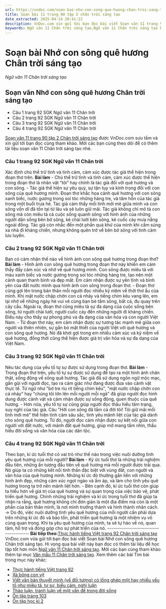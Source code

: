 ```yaml
---
url: https://vndoc.com/soan-bai-nho-con-song-que-huong-chan-troi-sang-tao-305412
title: Soạn bài 11 trang 90 tập 2 chân trời sáng tạo
date_extracted: 2025-04-14 20:41:22
description: VnDoc.com xin gửi tới bạn đọc bài viết Soạn văn 11 trang 90 tập 2 chân trời sáng tạo. Mời các bạn cùng theo dõi để có thêm tài liệu học Văn 11 Chân trời sáng tạo nhé.
keywords: Ngữ văn 11 Chân trời sáng tạo,Ngữ văn 11 Chân trời sáng tạo bài Nhớ con sông quê hương,Soạn văn 11 Chân trời sáng tạo,văn 11 Chân trời sáng tạo,soạn văn 11 Chân trời,ngữ văn 11 Chân trời,Soạn bài Nhớ con sông quê hương Chân trời sáng tạo,Soạn bài Nhớ con sông quê hương,Soạn văn Nhớ con sông quê hương,Nhớ con sông quê hương,Soạn văn 11 trang 92,Soạn bài 11 trang 90 tập 2 chân trời sáng tạo,Soạn văn 11 trang 90 tập 2 chân trời sáng tạo
---
```


# Soạn bài Nhớ con sông quê hương Chân trời sáng tạo
 _Ngữ văn 11 Chân trời sáng tạo_
## Soạn văn Nhớ con sông quê hương Chân trời sáng tạo
  * Câu 1 trang 92 SGK Ngữ văn 11 Chân trời
  * Câu 2 trang 92 SGK Ngữ văn 11 Chân trời
  * Câu 3 trang 92 SGK Ngữ văn 11 Chân trời
  * Câu 4 trang 92 SGK Ngữ văn 11 Chân trời

[Soạn văn 11 trang 90 tập 2 Chân trời sáng tạo](<https://vndoc.com/soan-bai-nho-con-song-que-huong-chan-troi-sang-tao-305412>) được VnDoc.com sưu tầm và xin gửi tới bạn đọc cùng tham khảo. Mời các bạn cùng theo dõi để có thêm tài liệu soạn văn 11 Chân trời sáng tạo nhé.
### Câu 1 trang 92 SGK Ngữ văn 11 Chân trời
Xác định chủ thể trữ tình và tình cảm, cảm xúc được tác giả thể hiện trong đoạn thơ trên.
**Bài làm**
\- Chủ thể trữ tình và tình cảm, cảm xúc được thể hiện trong đoạn thơ là nhân vật “tôi” hay chính là tác giả đối với quê hương và con sông.
\- Tác giả thể hiện sự yêu quý, sự tận tụy và kính trọng đối với con sông của quê hương mình. Đoạn thơ khắc họa cảnh quê hương với con sông xanh biếc, nước gương trong soi tóc những hàng tre, và tâm hồn của tác giả trong một buổi trưa hè. Tác giả cảm thấy mối tình mới mẻ giữa mình và con sông vốn dĩ đã tồn tại từ lâu và sẽ luôn giữ mãi. Tác giả không chỉ mô tả con sông mà còn miêu tả cả cuộc sống quanh sông với hình ảnh của những người dân sống bên bờ sông, kẻ chài lưới bên sông, kẻ cuốc cày mưa nắng ngoài đồng. Tác giả còn nhắc đến một phần quá khứ của mình khi cầm súng xa nhà đi kháng chiến, nhưng không quên trở về bên bờ sông với tình cảm lưu luyến.
### Câu 2 trang 92 SGK Ngữ văn 11 Chân trời
Bạn có cảm nhận thế nào về hình ảnh con sông quê hương trong đoạn thơ?
**Bài làm**
\- Hình ảnh con sông quê hương trong đoạn thơ này khiến em cảm thấy đầy cảm xúc và nhớ về quê hương mình. Con sông được miêu tả với màu xanh biếc và nước gương trong soi tóc những hàng tre, tạo nên một cảnh quan thanh bình và đẹp mắt. Em cảm nhận được sự yên tĩnh và bình yên của đất nước mình qua hình ảnh con sông trong đoạn thơ.
\- Đoạn thơ cũng gợi lên trong bản thân mỗi người đọc nhiều kỷ niệm về thời thơ ấu của mình. Khi mặt nước chập chờn con cá nhảy và tiếng chim kêu vang lên, em lại nhớ về những ngày hè vui vẻ cùng bạn bè tắm sông, bắt cá, đu quay trên cây cầu. Ngoài ra, đoạn thơ cũng miêu tả sự đa dạng của cuộc sống bên sông, từ người chài lưới, người cuốc cày đến những người đi kháng chiến. Điều này cho thấy sự phong phú và đa dạng của văn hóa và con người Việt Nam.
\- Từ đoạn thơ này, em cảm nhận được sự tương tác mạnh mẽ giữa con người và thiên nhiên, sự gắn bó mật thiết của người Việt với quê hương và con sông quê hương. Nó đã khơi gợi trong em nhiều cảm xúc và kỷ niệm về quê hương, đồng thời cũng thể hiện được giá trị văn hóa và sự đa dạng của Việt Nam.
### Câu 3 trang 92 SGK Ngữ văn 11 Chân trời
Nêu tác dụng của yếu tố tự sự được sử dụng trong đoạn thơ.
**Bài làm**
\- Trong đoạn thơ trên, yếu tố tự sự được sử dụng để tạo ra một hình ảnh chân thật, sống động về sông quê hương. Tác giả đã sử dụng ngôn ngữ mộc mạc, gần gũi với người đọc, tạo ra cảm giác như đang được đưa vào cảnh vật thực tế. Từ ngữ như "bờ tre ríu rít tiếng chim kêu", "mặt nước chập chờn con cá nhảy" hay "chúng tôi lớn lên mỗi người mỗi ngả" đã giúp người đọc hình dung được cảnh vật và cảm nhận được sự sống động, quen thuộc của quê hương.
\- Hơn nữa, yếu tố tự sự cũng giúp người đọc thấu hiểu tâm trạng, suy nghĩ của tác giả. Câu "Hỡi con sông đã tắm cả đời tôi\! Tôi giữ mãi mối tình mới mẻ" thể hiện tình cảm sâu sắc, tình yêu mãnh liệt của tác giả dành cho sông quê hương. Từ đó, người đọc cảm nhận được sự kết nối giữa con người với đất nước, với mảnh đất quê hương, giúp mở mang tầm nhìn, thấu hiểu đời sống và văn hóa của các dân tộc.
### Câu 4 trang 92 SGK Ngữ văn 11 Chân trời
Theo bạn, kí ức tuổi thơ có vai trò như thế nào trong việc nuôi dưỡng tình yêu quê hương của mỗi người?
**Bài làm**
\- Ký ức tuổi thơ là những trải nghiệm đầu tiên, những ấn tượng đầu tiên về quê hương mà mỗi người được trải qua. Nó giúp ta có những kết nối tinh thần đặc biệt với vùng đất, con người và văn hóa của quê hương mình. Những kí ức đó thường gắn liền với những hình ảnh đẹp, những cảm xúc ngọt ngào và ấm áp, và làm cho tình yêu quê hương trong ta trở nên mãnh liệt hơn.
\- Bên cạnh đó, kí ức tuổi thơ còn giúp ta hiểu hơn về giá trị của quê hương và sự quan trọng của việc bảo vệ, phát triển quê hương. Chính những trải nghiệm và kí ức trong tuổi thơ đã giúp ta nhận ra rằng, quê hương không chỉ đơn giản là một địa điểm mà còn là một phần của bản thân mình, là nơi mình trưởng thành và hình thành nhân cách.
→ Do đó, việc nuôi dưỡng tình yêu quê hương của mỗi người cần phải dựa trên những kí ức đó và bảo tồn, phát triển quê hương là một nhiệm vụ vô cùng quan trọng. Khi ta yêu quê hương của mình, ta sẽ tự hào về nó, quan tâm, hỗ trợ và đóng góp cho sự phát triển của nó.
\--------------------------------------
**Bài tiếp theo:**[Thực hành tiếng Việt trang 92 Chân trời sáng tạo](<https://vndoc.com/soan-bai-thuc-hanh-tieng-viet-trang-92-chan-troi-sang-tao-305414>)
VnDoc.com vừa gửi tới bạn đọc bài viết Soạn bài Nhớ con sông quê hương Chân trời sáng tạo. Hi vọng qua bài viết này bạn đọc có thêm tài liệu để học tập tốt hơn môn [Ngữ văn 11 Chân trời sáng tạo](<https://vndoc.com/ngu-van-11-chan-troi-sang-tao>). Mời các bạn cùng tham khảo thêm tại mục [Văn mẫu 11 Chân trời sáng tạo](<https://vndoc.com/van-mau-lop-11-chan-troi-sang-tao>).
Xem thêm các bài Tìm bài trong mục này khác:
  * [Thực hành tiếng Việt trang 92](</soan-bai-thuc-hanh-tieng-viet-trang-92-chan-troi-sang-tao-305414>)
  * [Xà bông con vịt](</soan-bai-xa-bong-con-vit-chan-troi-sang-tao-306875>)
  * [Viết văn bản thuyết minh \(về đối tượng\) có lồng ghép một hay nhiều yếu tố như miêu tả, tự sự, biểu cảm, nghị luận](</soan-bai-viet-van-ban-thuyet-minh-ve-doi-tuong-co-long-ghep-mot-hay-nhieu-yeu-to-chan-troi-sang-tao-306878>)
  * [Thảo luận, tranh luận về một vấn đề trong đời sống](</soan-bai-thao-luan-tranh-luan-ve-mot-van-de-trong-doi-song-chan-troi-sang-tao-306879>)
  * [Ôn tập trang 103](</soan-bai-on-tap-trang-103-chan-troi-sang-tao-306883>)
  * [Ôn tập học kì 2](</soan-bai-on-tap-hoc-ki-2-chan-troi-sang-tao-306885>)

